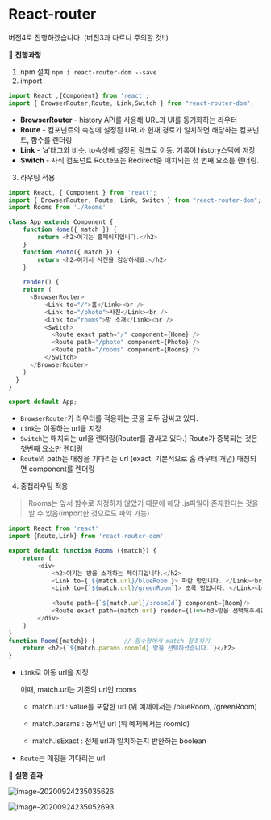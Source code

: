 # React-router

버전4로 진행하겠습니다. (버전3과 다르니 주의할 것!!)

:baby_chick: **진행과정**

1. npm 설치
   `npm i react-router-dom --save`
2. import

```js
import React ,{Component} from 'react';
import { BrowserRouter,Route, Link,Switch } from "react-router-dom";
```

- **BrowserRouter** - history API를 사용해 URL과 UI를 동기화하는 라우터
- **Route** - 컴포넌트의 속성에 설정된 URL과 현재 경로가 일치하면 해당하는 컴포넌트, 함수를 렌더링
- **Link** - 'a'태그와 비슷. to속성에 설정된 링크로 이동. 기록이 history스택에 저장
- **Switch** - 자식 컴포넌트 Route또는 Redirect중 매치되는 첫 번째 요소를 렌더링. 



3. 라우팅 적용

```js
import React, { Component } from 'react';
import { BrowserRouter, Route, Link, Switch } from "react-router-dom";
import Rooms from './Rooms'

class App extends Component {
    function Home({ match }) {
        return <h2>여기는 홈페이지입니다.</h2>
	}
	function Photo({ match }) {
  		return <h2>여기서 사진을 감상하세요.</h2>
	}
    
    render() {
    return (
      <BrowserRouter>
          <Link to="/">홈</Link><br />
          <Link to="/photo">사진</Link><br />
          <Link to="rooms">방 소개</Link><br />
          <Switch>			
            <Route exact path="/" component={Home} />
            <Route path="/photo" component={Photo} />
            <Route path="/rooms" component={Rooms} />
          </Switch>
      </BrowserRouter>
    )
  }
}

export default App;
```

- `BrowserRouter`가 라우터를 적용하는 곳을 모두 감싸고 있다. 
- `Link`는 이동하는 url을 지정
- `Switch`는 매치되는 url을 렌더링(Router를 감싸고 있다.)
  Route가 중복되는 것은 첫번째 요소만 렌더링
- `Route`의 path는 매칭을 기다리는 url  (exact: 기본적으로 홈 라우터 개념)
  매칭되면 component를 렌더링 



4. 중첩라우팅 적용

> Rooms는 앞서 함수로 지정하지 않았기 때문에 해당 .js파일이 존재한다는 것을 알 수 있음(import한 것으로도 파악 가능)

```js
import React from 'react'
import {Route,Link} from 'react-router-dom'

export default function Rooms ({match}) {
    return (
        <div>
            <h2>여기는 방을 소개하는 페이지입니다.</h2>
            <Link to={`${match.url}/blueRoom`}> 파란 방입니다. </Link><br/>
            <Link to={`${match.url}/greenRoom`}> 초록 방입니다. </Link><br/>
                
            <Route path={`${match.url}/:roomId`} component={Room}/>
            <Route exact path={match.url} render={()=><h3>방을 선택해주세요.</h3>}/>
        </div>
    )
}
function Room({match}) {		// 함수형에서 match 참조하기
    return <h2>{`${match.params.roomId} 방을 선택하셨습니다.`}</h2>
}
```

- `Link`로 이동 url을 지정

  이때, match.url는 기존의 url인 rooms 

  - match.url : value를 포함한 url (위 예제에서는 /blueRoom, /greenRoom)

  - match.params : 동적인 url (위 예제에서는 roomId)
  - match.isExact : 전체 url과 일치하는지 반환하는 boolean

- `Route`는 매칭을 기다리는 url





:evergreen_tree: **실행 결과**

![image-20200924235035626](C:\Users\user\AppData\Roaming\Typora\typora-user-images\image-20200924235035626.png)



![image-20200924235052693](C:\Users\user\AppData\Roaming\Typora\typora-user-images\image-20200924235052693.png)